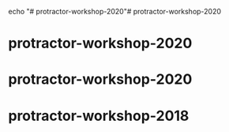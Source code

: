 echo "# protractor-workshop-2020"# protractor-workshop-2020
# protractor-workshop-2020
# protractor-workshop-2020
# protractor-workshop-2018
